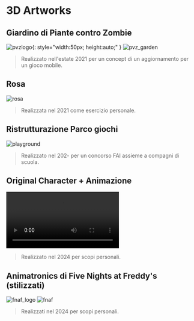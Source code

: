 # 3D Artworks

## Giardino di Piante contro Zombie 
![pvzlogo](https://static.wikia.nocookie.net/logopedia/images/0/01/Pvz_logo_stacked_rgb.png/revision/latest?cb=20120408101754){: style="width:50px; height:auto;" }
![pvz_garden](pvzgarden.png)
> Realizzato nell'estate 2021 per un concept di un aggiornamento per un gioco mobile.

## Rosa
![rosa](rose.png)
> Realizzata nel 2021 come esercizio personale.

## Ristrutturazione Parco giochi
![playground](playground.png)
> Realizzato nel 202- per un concorso FAI assieme a compagni di scuola.

## Original Character + Animazione
![fyra](fyra.mp4)
> Realizzato nel 2024 per scopi personali.

## Animatronics di Five Nights at Freddy's (stilizzati) 
![fnaf_logo](https://static.wikia.nocookie.net/characterprofile/images/b/b1/Five_Nights_at_Freddy%27s_Logo.png/revision/latest/scale-to-width-down/350?cb=20220628044217)
![fnaf](fnaf_trio.png)
> Realizzati nel 2024 per scopi personali.